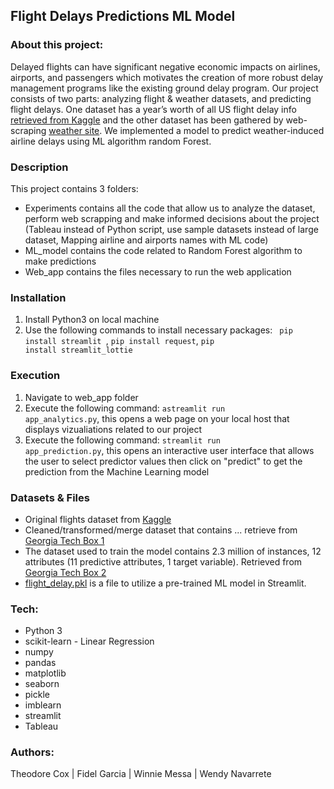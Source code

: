 ## Flight Delays Predictions ML Model

### About this project:

Delayed flights can have significant negative economic impacts on airlines, airports, and passengers which motivates the creation of more robust 
delay management programs like the existing ground delay program. Our project consists of two parts: analyzing flight & weather datasets, 
and predicting flight delays. One dataset has a year’s worth of all US flight delay info [retrieved from Kaggle](https://www.kaggle.com/datasets/usdot/flight-delays?select=flights.csv/) and the other dataset has been gathered 
by web-scraping [weather site](https://www.wunderground.com/history/). We implemented a model to predict weather-induced airline delays using ML algorithm random Forest.

### Description
This project contains 3 folders:
- Experiments contains all the code that allow us to analyze the dataset, perform web scrapping and make informed decisions about the project (Tableau instead of Python script, use sample datasets instead of large dataset, Mapping airline and airports names with ML code)
- ML_model contains the code related to Random Forest algorithm to make predictions
- Web_app contains the files necessary to run the web application

### Installation
1. Install Python3 on local machine
2. Use the following commands to install necessary packages:  <code> pip install streamlit </code>, <code>pip install request</code>, <code>pip install streamlit_lottie </code>


### Execution
1. Navigate to web_app folder
2. Execute the following command: <code>astreamlit run app_analytics.py</code>, this opens a web page on your local host that displays vizualiations related to our project
3. Execute the following command: <code>streamlit run app_prediction.py</code>, this opens an interactive user interface that allows the user to select predictor values then click on "predict" to get the prediction from the Machine Learning model

### Datasets & Files
- Original flights dataset from [Kaggle](https://www.kaggle.com/datasets/usdot/flight-delays?select=flights.csv/)
- Cleaned/transformed/merge dataset that contains ... retrieve from [Georgia Tech Box 1](https://gatech.box.com/s/wuzelnupcqsr80o2ymcsj7my9a22w5mz)
- The dataset used to train the model contains 2.3 million of instances, 12 attributes (11 predictive attributes, 1 target variable). Retrieved from [Georgia Tech Box 2](https://gatech.box.com/s/1l6fqelru2hsfaebphxpvikvxa15bv5a)
- [flight_delay.pkl](https://gatech.box.com/s/afakemwcnac3hrhvj29fclh5w5tfbfkc) is a file to utilize a pre-trained ML model in Streamlit. 

### Tech:

- Python 3
- scikit-learn - Linear Regression
- numpy
- pandas
- matplotlib
- seaborn
- pickle
- imblearn
- streamlit
- Tableau

### Authors:
Theodore Cox | Fidel Garcia | Winnie Messa | Wendy Navarrete

